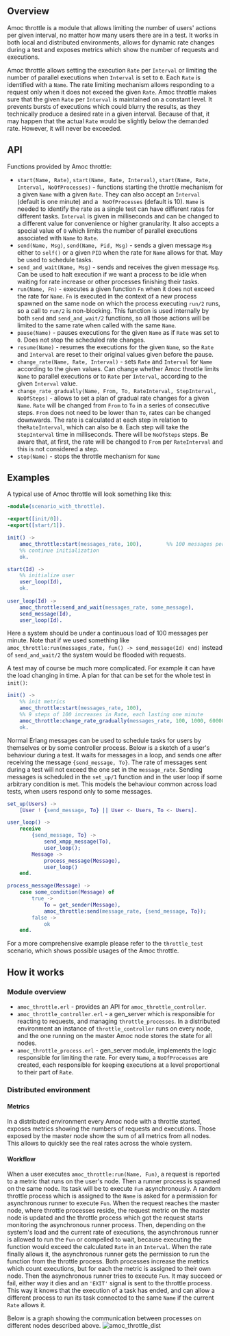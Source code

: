 ## Overview

Amoc throttle is a module that allows limiting the number of users' actions per given interval, no matter how many users there are in a test.
It works in both local and distributed environments, allows for dynamic rate changes during a test and exposes metrics which show the number of requests and executions.

Amoc throttle allows setting the execution `Rate` per `Interval` or limiting the number of parallel executions when `Interval` is set to `0`.
Each `Rate` is identified with a `Name`.
The rate limiting mechanism allows responding to a request only when it does not exceed the given `Rate`.
Amoc throttle makes sure that the given `Rate` per `Interval` is maintained on a constant level.
It prevents bursts of executions which could blurry the results, as they technically produce a desired rate in a given interval.
Because of that, it may happen that the actual `Rate` would be slightly below the demanded rate. However, it will never be exceeded.

## API

Functions provided by Amoc throttle:

- `start(Name, Rate)`, `start(Name, Rate, Interval)`, `start(Name, Rate, Interval, NoOfProcesses)` - functions starting the throttle mechanism for a given `Name` with a given `Rate`.
They can also accept an `Interval` (default is one minute) and a ` NoOfProcesses` (default is 10).
`Name` is needed to identify the rate as a single test can have different rates for different tasks.
`Interval` is given in milliseconds and can be changed to a different value for convenience or higher granularity.
It also accepts a special value of `0` which limits the number of parallel executions associated with `Name` to `Rate`.
- `send(Name, Msg)`, `send(Name, Pid, Msg)` - sends a given message `Msg` either to `self()` or a given `PID` when the rate for `Name` allows for that.
May be used to schedule tasks.
- `send_and_wait(Name, Msg)` - sends and receives the given message `Msg`.
Can be used to halt execution if we want a process to be idle when waiting for rate increase or other processes finishing their tasks.
- `run(Name, Fn)` - executes a given function `Fn` when it does not exceed the rate for `Name`.
`Fn` is executed in the context of a new process spawned on the same node on which the process executing `run/2` runs,
so a call to `run/2` is non-blocking.
This function is used internally by both `send` and `send_and_wait/2` functions,
so all those actions will be limited to the same rate when called with the same `Name`.
- `pause(Name)` - pauses executions for the given `Name` as if `Rate` was set to `0`.
Does not stop the scheduled rate changes.
- `resume(Name)` - resumes the executions for the given `Name`, so the `Rate` and `Interval` are reset to their original values given before the pause.
- `change_rate(Name, Rate, Interval)` - sets `Rate` and `Interval` for `Name` according to the given values.
Can change whether Amoc throttle limits `Name` to parallel executions or to `Rate` per `Interval`, according to the given `Interval` value.
- `change_rate_gradually(Name, From, To, RateInterval, StepInterval, NoOfSteps)` - allows to set a plan of gradual rate changes for a given `Name`.
`Rate` will be changed from `From` to `To` in a series of consecutive steps.
`From` does not need to be lower than `To`, rates can be changed downwards.
The rate is calculated at each step in relation to the`RateInterval`, which can also be `0`.
Each step will take the `StepInterval` time in milliseconds.
There will be `NoOfSteps` steps.
Be aware that, at first, the rate will be changed to `From` per `RateInterval` and this is not considered a step.
- `stop(Name)` - stops the throttle mechanism for `Name`

## Examples

A typical use of Amoc throttle will look something like this:

```erlang
-module(scenario_with_throttle).

-export([init/0]).
-export([start/1]).

init() ->
    amoc_throttle:start(messages_rate, 100),        %% 100 messages per minute
    %% continue initialization
    ok.

start(Id) ->
    %% initialize user
    user_loop(Id),
    ok.
    
user_loop(Id) ->
    amoc_throttle:send_and_wait(messages_rate, some_message),
    send_message(Id),
    user_loop(Id).

```
Here a system should be under a continuous load of 100 messages per minute.
Note that if we used something like `amoc_throttle:run(messages_rate, fun() -> send_message(Id) end)` instead of `send_and_wait/2` the system would be flooded with requests.

A test may of course be much more complicated.
For example it can have the load changing in time. 
A plan for that can be set for the whole test in `init()`:
```erlang
init() ->
    %% init metrics
    amoc_throttle:start(messages_rate, 100),
    %% 9 steps of 100 increases in Rate, each lasting one minute
    amoc_throttle:change_rate_gradually(messages_rate, 100, 1000, 60000, 60000, 9),
    ok.

```
Normal Erlang messages can be used to schedule tasks for users by themselves or by some controller process.
Below is a sketch of a user's behaviour during a test.
It waits for messages in a loop, and sends one after receiving the message `{send_message, To}`.
The rate of messages sent during a test will not exceed the one set in the `message_rate`.
Sending messages is scheduled in the `set_up/1` function and in the user loop if some arbitrary condition is met.
This models the behaviour common across load tests, when users respond only to some messages.
```erlang
set_up(Users) ->
    [User ! {send_message, To} || User <- Users, To <- Users].

user_loop() ->
    receive
        {send_message, To} -> 
            send_xmpp_message(To),
            user_loop();
        Message ->
            process_message(Message),
            user_loop()       
    end.

process_message(Message) ->
    case some_condition(Message) of
        true -> 
            To = get_sender(Message),
            amoc_throttle:send(message_rate, {send_message, To}); 
        false ->
            ok 
    end.

```

For a more comprehensive example please refer to the `throttle_test` scenario, which shows possible usages of the Amoc throttle.

## How it works

### Module overview

- `amoc_throttle.erl` - provides an API for `amoc_throttle_controller`.
- `amoc_throttle_controller.erl` - a gen_server which is responsible for reacting to requests, and managing `throttle_processes`.
In a distributed environment an instance of `throttle_controller` runs on every node, and the one running on the master Amoc node stores the state for all nodes.
- `amoc_throttle_process.erl` - gen_server module, implements the logic responsible for limiting the rate.
For every `Name`, a `NoOfProcesses` are created, each responsible for keeping executions at a level proportional to their part of `Rate`.

### Distributed environment

#### Metrics
In a distributed environment every Amoc node with a throttle started, exposes metrics showing the numbers of requests and executions.
Those exposed by the master node show the sum of all metrics from all nodes.
This allows to quickly see the real rates across the whole system.

#### Workflow
When a user executes `amoc_throttle:run(Name, Fun)`, a request is reported to a metric that runs on the user's node.
Then a runner process is spawned on the same node.
Its task will be to execute `Fun` asynchronously.
A random throttle process which is assigned to the `Name` is asked for a permission for asynchronous runner to execute `Fun`.
When the request reaches the master node, where throttle processes reside, the request metric on the master node is updated and the throttle process which got the request starts monitoring the asynchronous runner process.
Then, depending on the system's load and the current rate of executions, the asynchronous runner is allowed to run the `Fun` or compelled to wait, because executing the function would exceed the calculated `Rate` in an `Interval`.
When the rate finally allows it, the asynchronous runner gets the permission to run the function from the throttle process.
Both processes increase the metrics which count executions, but for each the metric is assigned to their own node.
Then the asynchronous runner tries to execute `Fun`.
It may succeed or fail, either way it dies and an `'EXIT'` signal is sent to the throttle process.
This way it knows that the execution of a task has ended, and can allow a different process to run its task connected to the same `Name` if the current `Rate` allows it.

Below is a graph showing the communication between processes on different nodes described above.
![amoc_throttle_dist](amoc_throttle_dist.svg)
